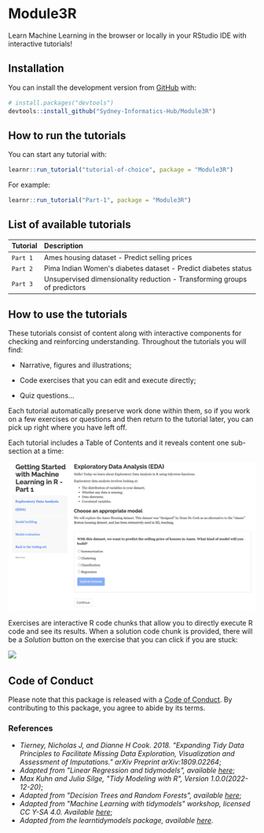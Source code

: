 # Module3R

Learn Machine Learning in the browser or locally in your RStudio IDE with interactive tutorials!

## Installation

You can install the development version from [GitHub](https://github.com/) with:

``` r
# install.packages("devtools")
devtools::install_github("Sydney-Informatics-Hub/Module3R")
```

## How to run the tutorials

You can start any tutorial with:

``` r
learnr::run_tutorial("tutorial-of-choice", package = "Module3R")
```

For example:

``` r
learnr::run_tutorial("Part-1", package = "Module3R")
```

## List of available tutorials

| Tutorial | Description                                                       |
|:----------------|:------------------------------------------------------|
| `Part 1` | Ames housing dataset - Predict selling prices                     |
| `Part 2` | Pima Indian Women's diabetes dataset - Predict diabetes status |
| `Part 3` | Unsupervised dimensionality reduction - Transforming groups of predictors |


## How to use the tutorials

These tutorials consist of content along with interactive components for checking and reinforcing understanding. Throughout the tutorials you will find:

-  Narrative, figures and illustrations;

-  Code exercises that you can edit and execute directly;

-  Quiz questions...

Each tutorial automatically preserve work done within them, so if you work on a few exercises or questions and then return to the tutorial later, you can pick up right where you have left off.

Each tutorial includes a Table of Contents and it reveals content one sub-section at a time:

![](images/toc.png)

Exercises are interactive R code chunks that allow you to directly execute R code and see its results. 
When a solution code chunk is provided, there will be a *Solution* button on the exercise that you can click if you are stuck:

![](images/solution.png)

## Code of Conduct

Please note that this package is released with a [Code of Conduct](https://pages.github.sydney.edu.au/informatics/sih_codeofconduct/). By contributing to this package, you agree to abide by its terms.

### References

-   *Tierney, Nicholas J, and Dianne H Cook. 2018. "Expanding Tidy Data Principles to Facilitate Missing Data Exploration, Visualization and Assessment of Imputations." arXiv Preprint arXiv:1809.02264*;
-   *Adapted from "Linear Regression and tidymodels", available [here](https://www.gmudatamining.com/lesson-10-r-tutorial.html)*;
-   *Max Kuhn and Julia Silge, "Tidy Modeling with R", Version 1.0.0(2022-12-20)*;
-   *Adapted from "Decision Trees and Random Forests", available [here](https://www.gmudatamining.com/lesson-13-r-tutorial.html)*;
-   *Adapted from "Machine Learning with tidymodels" workshop, licensed CC Y-SA 4.0. Available [here](https://workshops.tidymodels.org/)*;
-   *Adapted from the learntidymodels package, available [here](https://github.com/tidymodels/learntidymodels)*.

